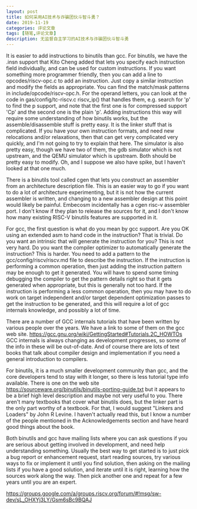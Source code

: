 ```yaml
---
layout: post
title: 如何采用AI技术与诈骗团伙斗智斗勇？
date: 2019-11-19
categories: 评论文章
tags: [随笔,评论文章]
description: 无监督自主学习的AI技术与诈骗团伙斗智斗勇
---
```

It is easier to add instructions to binutils than gcc.  For binutils, 
we have the .insn support that Kito Cheng added that lets you specify 
each instruction field individually, and can be used for custom 
instructions.  If you want something more programmer friendly, then 
you can add a line to opcodes/riscv-opc.c to add an instruction.  Just 
copy a similar instruction and modify the fields as appropriate.  You 
can find the match/mask patterns in include/opcode/riscv-opc.h.  For 
the operand letters, you can look at the code in gas/config/tc-riscv.c 
riscv_ip() that handles them, e.g. search for 'p' to find the p 
support, and note that the first one is for compressed support 'Cp' 
and the second one is the plain 'p'.  Adding instructions this way 
will require some understanding of how binutils works, but the 
assemble/disassemble stuff is pretty easy.  It is the linker stuff 
that is complicated.  If you have your own instruction formats, and 
need new relocations and/or relaxations, then that can get very 
complicated very quickly, and I'm not going to try to explain that 
here.  The simulator is also pretty easy, though we have two of them, 
the gdb simulator which is not upstream, and the QEMU simulator which 
is upstream.  Both should be pretty easy to modify.  Oh, and I suppose 
we also have spike, but I haven't looked at that one much. 

There is a binutils tool called cgen that lets you construct an 
assembler from an architecture description file.  This is an easier 
way to go if you want to do a lot of architecture experimenting, but 
it is not how the current assembler is written, and changing to a new 
assembler design at this point would likely be painful.  Embecosm 
incidentally has a cgen risc-v assembler port.  I don't know if they 
plan to release the sources for it, and I don't know how many existing 
RISC-V binutils features are supported in it. 

For gcc, the first question is what do you mean by gcc support.  Are 
you OK using an extended asm to hand code in the instruction?  That is 
trivial.  Do you want an intrinsic that will generate the instruction 
for you?  This is not very hard.  Do you want the compiler optimizer 
to automatically generate the instruction?  This is harder.  You need 
to add a pattern to the gcc/config/riscv/riscv.md file to describe the 
instruction.  If the instruction is performing a common operation, 
then just adding the instruction pattern may be enough to get it 
generated.  You will have to spend some timing debugging the compiler 
to get the pattern details right so that it gets generated when 
appropriate, but this is generally not too hard.  If the instruction 
is performing a less common operation, then you may have to do work on 
target independent and/or target dependent optimization passes to get 
the instruction to be generated, and this will require a lot of gcc 
internals knowledge, and possibly a lot of time. 

There are a number of GCC internals tutorials that have been written 
by various people over the years.  We have a link to some of them on 
the gcc web site. 
    https://gcc.gnu.org/wiki/GettingStarted#Tutorials.2C_HOWTOs 
GCC internals is always changing as development progresses, so some of 
the info in these will be out-of-date.  And of course there are lots 
of text books that talk about compiler design and implementation if 
you need a general introduction to compilers. 

For binutils, it is a much smaller development community than gcc, and 
the core developers tend to stay with it longer, so there is less 
tutorial type info available.  There is one on the web site 
    https://sourceware.org/binutils/binutils-porting-guide.txt 
but it appears to be a brief high level description and maybe not very 
useful to you.  There aren't many textbooks that cover what binutils 
does, but the linker part is the only part worthy of a textbook.  For 
that, I would suggest "Linkers and Loaders" by John R Levine.  I 
haven't actually read this, but I know a number of the people 
mentioned in the Acknowledgements section and have heard good things 
about the book. 

Both binutils and gcc have mailing lists where you can ask questions 
if you are serious about getting involved in development, and need 
help understanding something.  Usually the best way to get started is 
to just pick a bug report or enhancement request, start reading 
sources, try various ways to fix or implement it until you find 
solution, then asking on the mailing lists if you have a good 
solution, and iterate until it is right, learning how the sources work 
along the way.  Then pick another one and repeat for a few years until 
you are an expert. 

https://groups.google.com/a/groups.riscv.org/forum/#!msg/sw-dev/sL_OHXYj3LY/Gsm6sBc9BQAJ